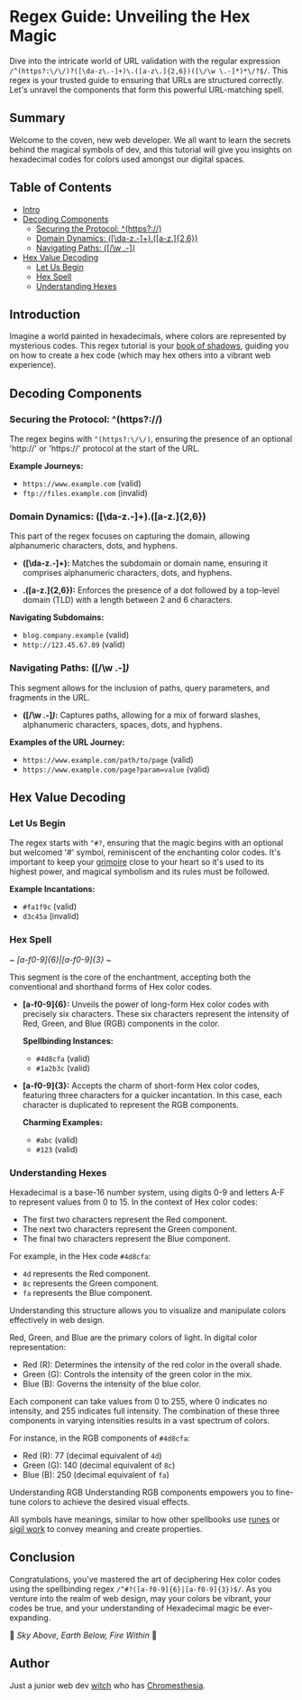 # Regex Guide: Unveiling the Hex Magic

Dive into the intricate world of URL validation with the regular expression `/^(https?:\/\/)?([\da-z\.-]+)\.([a-z\.]{2,6})([\/\w \.-]*)*\/?$/`. This regex is your trusted guide to ensuring that URLs are structured correctly. Let's unravel the components that form this powerful URL-matching spell.

## Summary

Welcome to the coven, new web developer. We all want to learn the secrets behind the magical symbols of dev, and this tutorial will give you insights on hexadecimal codes for colors used amongst our digital spaces.

## Table of Contents

- [Intro](#introduction)
- [Decoding Components](#decoding-components)
  - [Securing the Protocol: ^(https?:\/\/)](#securing-the-protocol)
  - [Domain Dynamics: ([\da-z\.-]+)\.([a-z\.]{2,6})](#domain-dynamics)
  - [Navigating Paths: ([\/\w \.-]_)_](#navigating-paths)
- [Hex Value Decoding](#hex-value-decoding)
  - [Let Us Begin](#let-us-begin)
  - [Hex Spell](#hex-spell)
  - [Understanding Hexes](#understanding-hexes)

## Introduction

Imagine a world painted in hexadecimals, where colors are represented by mysterious codes. This regex tutorial is your [book of shadows](https://pluralism.org/book-shadows), guiding you on how to create a hex code (which may hex others into a vibrant web experience).

## Decoding Components

### Securing the Protocol: ^(https?:\/\/)

The regex begins with `^(https?:\/\/)`, ensuring the presence of an optional 'http://' or 'https://' protocol at the start of the URL.

**Example Journeys:**

- `https://www.example.com` (valid)
- `ftp://files.example.com` (invalid)

### Domain Dynamics: ([\da-z\.-]+)\.([a-z\.]{2,6})

This part of the regex focuses on capturing the domain, allowing alphanumeric characters, dots, and hyphens.

- **([\da-z\.-]+):** Matches the subdomain or domain name, ensuring it comprises alphanumeric characters, dots, and hyphens.

- **\.([a-z\.]{2,6}):** Enforces the presence of a dot followed by a top-level domain (TLD) with a length between 2 and 6 characters.

**Navigating Subdomains:**

- `blog.company.example` (valid)
- `http://123.45.67.89` (valid)

### Navigating Paths: ([\/\w \.-]_)_

This segment allows for the inclusion of paths, query parameters, and fragments in the URL.

- **([\/\w \.-]_)_:** Captures paths, allowing for a mix of forward slashes, alphanumeric characters, spaces, dots, and hyphens.

**Examples of the URL Journey:**

- `https://www.example.com/path/to/page` (valid)
- `https://www.example.com/page?param=value` (valid)

## Hex Value Decoding

### Let Us Begin

The regex starts with `^#?`, ensuring that the magic begins with an optional but welcomed '#' symbol, reminiscent of the enchanting color codes. It's important to keep your [grimoire](https://libguides.sdsu.edu/c.php?g=905875&p=6686265) close to your heart so it's used to its highest power, and magical symbolism and its rules must be followed.

**Example Incantations:**

- `#fa1f9c` (valid)
- `d3c45a` (invalid)

### Hex Spell

_~ [a-f0-9]{6}|[a-f0-9]{3} ~_

This segment is the core of the enchantment, accepting both the conventional and shorthand forms of Hex color codes.

- **[a-f0-9]{6}:** Unveils the power of long-form Hex color codes with precisely six characters. These six characters represent the intensity of Red, Green, and Blue (RGB) components in the color.

  **Spellbinding Instances:**

  - `#4d8cfa` (valid)
  - `#1a2b3c` (valid)

- **[a-f0-9]{3}:** Accepts the charm of short-form Hex color codes, featuring three characters for a quicker incantation. In this case, each character is duplicated to represent the RGB components.

  **Charming Examples:**

  - `#abc` (valid)
  - `#123` (valid)

### Understanding Hexes

Hexadecimal is a base-16 number system, using digits 0-9 and letters A-F to represent values from 0 to 15. In the context of Hex color codes:

- The first two characters represent the Red component.
- The next two characters represent the Green component.
- The final two characters represent the Blue component.

For example, in the Hex code `#4d8cfa`:

- `4d` represents the Red component.
- `8c` represents the Green component.
- `fa` represents the Blue component.

Understanding this structure allows you to visualize and manipulate colors effectively in web design.

Red, Green, and Blue are the primary colors of light. In digital color representation:

- Red (R): Determines the intensity of the red color in the overall shade.
- Green (G): Controls the intensity of the green color in the mix.
- Blue (B): Governs the intensity of the blue color.

Each component can take values from 0 to 255, where 0 indicates no intensity, and 255 indicates full intensity. The combination of these three components in varying intensities results in a vast spectrum of colors.

For instance, in the RGB components of `#4d8cfa`:

- Red (R): 77 (decimal equivalent of `4d`)
- Green (G): 140 (decimal equivalent of `8c`)
- Blue (B): 250 (decimal equivalent of `fa`)

Understanding RGB
Understanding RGB components empowers you to fine-tune colors to achieve the desired visual effects.

All symbols have meanings, similar to how other spellbooks use [runes](https://runicstudies.org/) or [sigil work](https://www.collegeofpsychicstudies.co.uk/enlighten/how-to-make-a-sigil/) to convey meaning and create properties.

## Conclusion

Congratulations, you've mastered the art of deciphering Hex color codes using the spellbinding regex `/^#?([a-f0-9]{6}|[a-f0-9]{3})$/`. As you venture into the realm of web design, may your colors be vibrant, your codes be true, and your understanding of Hexadecimal magic be ever-expanding.

🔮 _Sky Above, Earth Below, Fire Within_ 🔮

## Author

Just a junior web dev [witch](https://github.com/Jessmica11) who has [Chromesthesia](https://pubmed.ncbi.nlm.nih.gov/2725872/).
